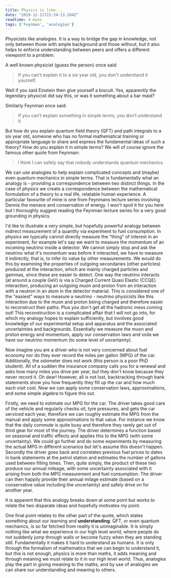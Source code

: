 ```yaml
---
title: Physics is like...
date: "2019-12-11T22:34:13.284Z"
readtime: 4 mins
tags: ['Feynman', 'analogies']
---
```


Physicists like analogies. It is a way to bridge the gap in knowledge, not only between those with ample background and those without, but it also helps to enforce understanding between peers and offers a different viewpoint to a problem.

A well known physicist (guess the person) once said:
> If you can't explain it to a six year old, you don't understand it yourself.

Well if you said Einstein then give yourself a biscuit. Yes, apparently the legendary physicist did say this, or was it something about a bar maid? 

Similarly Feynman once said:
> If you can’t explain something in simple terms, you don’t understand it.

But how do you explain quantum field theory (QFT) and path integrals to a six year old, someone who has no formal mathematical training or appropriate language to share and express the fundamental ideas of such a theory? How do you explain it in simple terms? 
We will of course ignore the famous other quote from Feynman:
> I think I can safely say that nobody understands quantum mechanics.

We can use analogies to help explain complicated concepts and (maybe) even quantum mechanics in simple terms. That is fundamentally what an analogy is - providing a correspondence between two distinct things. In the case of physics we create a correspondence between the mathematical formulation of a theory to a real life, relatable human experience. A particular favourite of mine is one from Feynmans lecture series involving Dennis the menace and conservation of energy. I won't spoil it for you here but I thoroughly suggest reading the Feynman lecture series for a very good grounding in physics.

I'd like to illustrate a very simple, but hopefully powerful analogy between indirect measurement of a quantity via experiment to fuel consumption. In physics we typically cannot directly measure the "thing" of interest in an experiment, for example let's say we want to measure the momentum of an incoming neutrino inside a detector. We cannot simply stop and ask the neutrino what it's momentum was before it interacted, we have to measure it indirectly, that is, to infer its value by other measurements. We would do this by examining the properties of outgoing secondaries (other particles) produced at the interaction, which are mainly charged particles and gammas, since these are easier to detect. One way the neutrino interacts (at around a couple GeV) is via a Charged Current Quasi Elastic (CCQE) interaction, producing an outgoing muon and proton from an interaction with a neutron in an atom in the detector material. This is considered one of the "easiest" ways to measure a neutrino - neutrino physicists like this interaction due to the muon and proton being charged and therefore easier to reconstruct their paths. Plus you don't get all the hadronic mess coming out! This reconstruction is a complicated affair that I will not go into, for which my analogy hopes to explain sufficiently, but involves good knowledge of our experimental setup and apparatus and the associated uncertainties and backgrounds. Essentially we measure the muon and proton energy and momentum, apply our conservation laws and voila we have our neutrino momentum (to some level of uncertainty).

Now imagine you are a driver who is not very concerned about fuel economy nor do they ever record the miles per gallon (MPG) of the car. Additionally, the odometer does not work (this person is a poor PhD student). All of a sudden the insurance company calls you for a renewal and asks how many miles you drive per year, but they don't know because they never record it. Oh dear! However, all is not lost, backtracking through bank statements show you how frequently they fill up the car and how much each visit cost. Now we can apply some conservation laws, approximations, and some simple algebra to figure this out.

Firstly, we need to estimate our MPG for the car. The driver takes good care of the vehicle and regularly checks oil, tyre pressures, and gets the car serviced each year, therefore we can roughly estimate the MPG from the manual and apply some approximations to that value. For instance we know that the daily commute is quite busy and therefore they rarely get out of third gear for most of the journey. The driver determines a function based on seasonal and traffic effects and applies this to the MPG (with some uncertainty). We could go further and do some experiments by measuring the actual MPG in different scenarios but let's assume this doesn't happen. Secondly the driver goes back and correlates previous fuel prices to dates in bank statements at the petrol station and estimates the number of gallons used between filling times. Then, quite simply, the product of these two produce our annual mileage, with some uncertainty associated with it arising from both the MPG measurement and fuel consumption. The driver can then happily provide their annual milage estimate (based on a conservative value including the uncertainty) and safely drive on for another year.

It is apparent that this analogy breaks down at some point but works to relate the two disparate ideas and hopefully motivates my point. 

One final point relates to the other part of the quote, which states something about our learning and <b>understanding</b>. QFT, or even quantum mechanics, is so far fetched from reality it is unimaginable. It is simply nothing like what we experience in our high level world, where people do not suddenly jump through walls or become fuzzy when they are standing still. Fundamentally it makes it hard to understand as humans. It is only through the formalism of mathematics that we can begin to understand it, but this is not enough, physics is more than maths, it adds meaning and through meaning we must relate to it in our high level world. Thus, analogies play the part in giving meaning to the maths, and by use of analogies we can share our understanding and meaning to others.  

